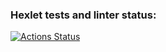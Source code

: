 ### Hexlet tests and linter status:
[![Actions Status](https://github.com/bsa2609/java-project-78/actions/workflows/hexlet-check.yml/badge.svg)](https://github.com/bsa2609/java-project-78/actions)